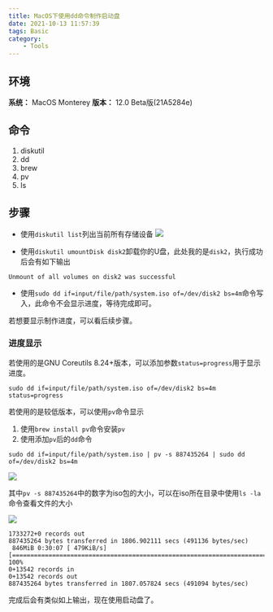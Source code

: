 ```yaml
---
title: MacOS下使用dd命令制作启动盘
date: 2021-10-13 11:57:39
tags: Basic
category: 
    - Tools
---
```



## 环境
**系统：** MacOS Monterey
**版本：** 12.0 Beta版(21A5284e)

## 命令
1. diskutil
2. dd
3. brew 
4. pv
5. ls

## 步骤
* 使用`diskutil list`列出当前所有存储设备
![](https://i.loli.net/2021/10/13/oS2qzWQfHlbt9JF.jpg)

* 使用`diskutil umountDisk disk2`卸载你的U盘，此处我的是`disk2`，执行成功后会有如下输出

```Shell
Unmount of all volumes on disk2 was successful
```

* 使用`sudo dd if=input/file/path/system.iso of=/dev/disk2 bs=4m`命令写入，此命令不会显示进度，等待完成即可。

若想要显示制作进度，可以看后续步骤。

### 进度显示 

若使用的是GNU Coreutils 8.24+版本，可以添加参数`status=progress`用于显示进度。

```Shell
sudo dd if=input/file/path/system.iso of=/dev/disk2 bs=4m status=progress
```

若使用的是较低版本，可以使用`pv`命令显示

1. 使用`brew install pv`命令安装`pv`
2. 使用添加`pv`后的`dd`命令

```Shell
sudo dd if=input/file/path/system.iso | pv -s 887435264 | sudo dd of=/dev/disk2 bs=4m
```

![](https://i.loli.net/2021/10/13/nKzqghTRWfrAsLY.jpg)

其中`pv -s 887435264`中的数字为iso包的大小，可以在iso所在目录中使用`ls -la`命令查看文件的大小

![](https://i.loli.net/2021/10/13/8pCiQRJeusxz2mY.jpg)

```
1733272+0 records out
887435264 bytes transferred in 1806.902111 secs (491136 bytes/sec)
 846MiB 0:30:07 [ 479KiB/s] [============================================================================================================================================================================================================================================================================================================================>] 100%
0+13542 records in
0+13542 records out
887435264 bytes transferred in 1807.057824 secs (491094 bytes/sec)
```
完成后会有类似如上输出，现在使用启动盘了。